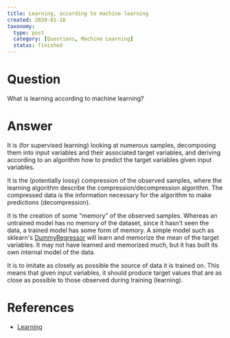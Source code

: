 ```yaml
---
title: Learning, according to machine learning
created: 2020-01-18
taxonomy:
  type: post
  category: [Questions, Machine Learning]
  status: finished
---
```


# Question
What is learning according to machine learning?

# Answer
It is (for supervised learning) looking at numerous samples, decomposing them into input variables and their associated target variables, and deriving according to an algorithm how to predict the target variables given input variables.

It is the (potentially lossy) compression of the observed samples, where the learning algorithm describe the compression/decompression algorithm. The compressed data is the information necessary for the algorithm to make predictions (decompression).

It is the creation of some "memory" of the observed samples. Whereas an untrained model has no memory of the dataset, since it hasn't seen the data, a trained model has some form of memory. A simple model such as sklearn's [DummyRegressor](https://scikit-learn.org/stable/modules/generated/sklearn.dummy.DummyRegressor.html) will learn and memorize the mean of the target variables. It may not have learned and memorized much, but it has built its own internal model of the data.

It is to imitate as closely as possible the source of data it is trained on. This means that given input variables, it should produce target values that are as close as possible to those observed during training (learning).

# References
* [Learning](../../../../agi/learning)
